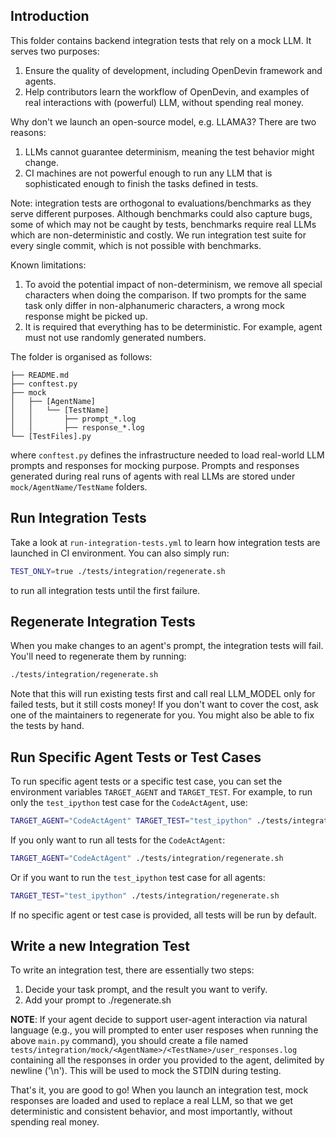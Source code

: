 ## Introduction

This folder contains backend integration tests that rely on a mock LLM. It serves
two purposes:
1. Ensure the quality of development, including OpenDevin framework and agents.
2. Help contributors learn the workflow of OpenDevin, and examples of real interactions
with (powerful) LLM, without spending real money.

Why don't we launch an open-source model, e.g. LLAMA3? There are two reasons:
1. LLMs cannot guarantee determinism, meaning the test behavior might change.
2. CI machines are not powerful enough to run any LLM that is sophisticated enough
to finish the tasks defined in tests.

Note: integration tests are orthogonal to evaluations/benchmarks
as they serve different purposes. Although benchmarks could also
capture bugs, some of which may not be caught by tests, benchmarks
require real LLMs which are non-deterministic and costly.
We run integration test suite for every single commit, which is
not possible with benchmarks.

Known limitations:
1. To avoid the potential impact of non-determinism, we remove all special
characters when doing the comparison. If two prompts for the same task only
differ in non-alphanumeric characters, a wrong mock response might be picked up.
2. It is required that everything has to be deterministic. For example, agent
must not use randomly generated numbers.

The folder is organised as follows:

```
├── README.md
├── conftest.py
├── mock
│   ├── [AgentName]
│   │   └── [TestName]
│   │       ├── prompt_*.log
│   │       ├── response_*.log
└── [TestFiles].py
```

where `conftest.py` defines the infrastructure needed to load real-world LLM prompts
and responses for mocking purpose. Prompts and responses generated during real runs
of agents with real LLMs are stored under `mock/AgentName/TestName` folders.

## Run Integration Tests

Take a look at `run-integration-tests.yml` to learn how integration tests are
launched in CI environment. You can also simply run:

```bash
TEST_ONLY=true ./tests/integration/regenerate.sh
```

to run all integration tests until the first failure.

## Regenerate Integration Tests

When you make changes to an agent's prompt, the integration tests will fail. You'll need to regenerate them
by running:
```bash
./tests/integration/regenerate.sh
```
Note that this will run existing tests first and call real LLM_MODEL only for
failed tests, but it still costs money! If you don't want
to cover the cost, ask one of the maintainers to regenerate for you.
You might also be able to fix the tests by hand.

## Run Specific Agent Tests or Test Cases

To run specific agent tests or a specific test case, you can set the environment variables `TARGET_AGENT` and `TARGET_TEST`. For example, to run only the `test_ipython` test case for the `CodeActAgent`, use:

```bash
TARGET_AGENT="CodeActAgent" TARGET_TEST="test_ipython" ./tests/integration/regenerate.sh
```

If you only want to run all tests for the `CodeActAgent`:

```bash
TARGET_AGENT="CodeActAgent" ./tests/integration/regenerate.sh
```

Or if you want to run the `test_ipython` test case for all agents:

```bash
TARGET_TEST="test_ipython" ./tests/integration/regenerate.sh
```

If no specific agent or test case is provided, all tests will be run by default.

## Write a new Integration Test

To write an integration test, there are essentially two steps:

1. Decide your task prompt, and the result you want to verify.
2. Add your prompt to ./regenerate.sh

**NOTE**: If your agent decide to support user-agent interaction via natural language (e.g., you will prompted to enter user resposes when running the above `main.py` command), you should create a file named `tests/integration/mock/<AgentName>/<TestName>/user_responses.log` containing all the responses in order you provided to the agent, delimited by newline ('\n'). This will be used to mock the STDIN during testing.

That's it, you are good to go! When you launch an integration test, mock
responses are loaded and used to replace a real LLM, so that we get
deterministic and consistent behavior, and most importantly, without spending real
money.
